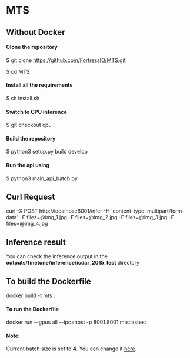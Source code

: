 # MTS
## Without Docker
#### Clone the repository
$ git clone https://github.com/FortressIQ/MTS.git

$ cd MTS
#### Install all the requirements
$ sh install.sh
#### Switch to CPU inference
$ git checkout cpu
#### Build the repository
$ python3 setup.py build develop
#### Run the api using
$ python3 main_api_batch.py

## Curl Request
curl -X POST http://localhost:8001/infer  -H 'content-type: multipart/form-data'  -F files=@img_1.jpg -F files=@img_2.jpg -F files=@img_3.jpg -F files=@img_4.jpg

## Inference result
You can check the inference output in the **outputs/finetune/inference/icdar_2015_test** directory

## To build the Dockerfile
docker build -t mts .
#### To run the Dockerfile
docker run --gpus all --ipc=host -p 8001:8001 mts:lastest

#### Note:
Current batch size is set to **4**.
You can change it [here](https://github.com/FortressIQ/MTS/blob/331418d62783cbb90ebcce5b274c605b5aaf9f94/configs/finetune.yaml#L73).
